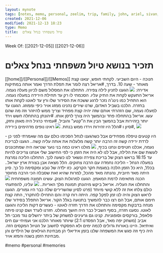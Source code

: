 ```yaml
---
layout: mynote
tags: [notes, memo, personal, zeelim, trip, family, john, ariel, sivan, halel, amihay, desert, fun, exited, memory] 
created: 2021-12-06
modified: 2021-12-13 18:23
type: Memo
title:  טיול משפחתי בנחל צאלים 
---
```

Week Of: [[2021-12-05]]
[[2021-12-06]]

# תזכיר בנושא  טיול משפחתי בנחל צאלים 
[[home]]/[[Personal]]/[[Memos]]
חנוכה - היום השביעי.
לקחתי חופש, יצאנו קצת מאוחר - שעה 10.
בדרך, #אריאל רצה לומר את תפלת הדרך ואמר אותה במתיקות אדירה:
![](https://photos.app.goo.gl/45Zx1VfH6wBdgUvu8)
הגענו לחניון לילה צפירה. 
התחלנו את המסלול משם לכיוון מעלה נעמה. אריאל התעקש לקחת את התיק עליו. הסכמתי לו רק עד תחילת הירידה במעלה נעמה. הוא התחיל כמו נינג'ה נזכר לרגע ששכח את הסידור שלו ורץ עד לאוטו לקחת אותו בחזרה. 
הלכנו בשביל האדום, שרנו שירים נהנינו ממזג אויר כיפי וממוזג. 
הגענו עד למעלה נעמה, שם הזהרתי אותם שזה יהיה קצת מפחיד וצריך ממש להיזהר וזה מה שהם עשו. אריאל בהתחלה פחד ובהמשך היה צורך לרסן אותו. #יהונתן  בהתחלה חשש וירד יותר בזהירות אבל בהמשך הבין את ה"קטע" והוביל. #עמיחי כרגיל היה מאוזן וחזק, #סיון ו #הלל היו זהירות וירדו ממש בנחת.
![](https://lh3.googleusercontent.com/nUweK3o0QYWr_aG3-5unuOum4IGTmpGgDsT9jrYYqvfGwnII81317Qy4NUk4LR6Mwjbpd6EYwVM6hI4WAhE0Uwb4mHoAPiOhqiswAAxiNtUC7KFOgX5fOYP5Lwq7LNvHBpe0WMebaLfc4uNdWuIKhdvyijxpGAMcQ8-W5IuisR26QTHrbZ4ipe7K0UXFiEJ_wHIU0yWEr9N5xeSh2akHTUbX2GmuxsDeCXP5PVaAHFNuNI2XjD9qti4CUUbFyCQpqNUpxLNfeSrRAGDXJOgFvRETta0Hd2w__WBJmAenqctLDhgrtDvDT634BBMq1MrSajjaT0Mm8C4aGdDYMXkizYKTzkhG5JsddMm_M1Iy00SQZsnCjJi2kybkwMJU95z-sx8mCf9bxQ6mAGxYhBOfUhuTwgpmg5d8mZRS5Uh2HSYSxRkgy8LxIU4OYtrKn-_RVbiUa8cW48ITAnKFZv09br92kICh3Kt9_z7zqFrWyb_X2I8gZu80oschH4iC6ESJknGBsahRn9KCd37dUTnwWs49hUUPSs-cCejtnPsoJVZgL1Z-wpiCnpREL-MaHjq4OEtEh0G6P2_73vmnVtticgjfqRNmufG3C7Kdbh-0SmRLrRgtOqTe0rEa9HsuZoKQb_kjlJpxTRNApRyFnuaPz9vaTGvH99hpOp9MQDsrGhggprxCHRQhN7Fpo4r8BpfmV3Fnrq0HX3hm7lFd4BKnXer2=w1366-h615-no?authuser=0)
ראינו נופים מדהימים בירידה, 
![](https://lh3.googleusercontent.com/UkV2ozD2C-fN9tazL43VFNd_Wj9TzIZEZIy_LskUWnZcCiCaAxUWKUkcwZJv_YZVlVStpmEnRp85hfmi7CKR6UmEltjJ3x3RUFDJqehKgRmCpmq7GlB8VaUY_NHw3ovPeU_7jb_K3gPQh_-4LW2VRNp1_G3wmEBf_8Bi4WQmnGZtw-U0HMMPdNoRMPIQ09o46HW7PrygTcGkeJbJn1vE9G01JyvTkA7yZWxAwdOXOCDs0Ggc66MARB5vZuXrV7U2qFyrDozrziTdP8LRSjdzs5WxhxiwQJh9NWwHhT-PU0jpbBkqfCq0rJ9ziiBypMgJIraFVc-iUKmpv4c_7ar3AjYml2ubhHYRq034qqRcbTLHvCJlbu8aSu4d3CCsXW4uHNE3BSUFZhx1R4D8G6MMIM9a7x3Jxo3tIbVxAJBVwbBr7wz4a4nWaEvAPzD0vsSa-PoVC7ovYLFmBAWCRk3imOrAP12mUKesinpBAfsu2b7FZCHheSMz5JLLR6nheAD4_UxT6IwZ2F2RUbZu6xQ8XP9k_xhfJqxkJRCL145UkVRrMYDc2KV9sozBiMFtX09LpKEPYeKTAojI_HZVv5PHcRa2wSIATCfxMVYFRvaXhStKxcrqyH-ZQPqR6irrU_01UdfsuHJXoXQme1uDUs3Uh1AiRC_9RjbZZVgLuy1OTaHHCZ0btd7c9nLGzRcqNLQ-x5ZjRlQGbyngvUXdLw5RDwGl=w524-h236-no?authuser=0)

היו קטעים טיפלה מפחידים אבל כשהגענו לנחל הסכימו כולם עם מה שאמרתי לפני כן - לרדת ירידה קשה זה הרבה יותר קשה מלעלות את אותה עליה קשה..
הגענו לבריכת נעמה, אכלנו חטיפים ונחנו בכיף,
![](https://lh3.googleusercontent.com/2dBzYMNQAUUjN_3ZnMeMj82WACJl0e79rgt-Fea_TCckgwsf6Xp80t3ozBU9EYVJzoud0m53lC6w0WukkSIS5qgUCjMPXQgef5i8o87IPtGnXPQr8JkIbFabMSskqDef-h-peb9Eb_VnQyHXLW4xllLtyTj0IP6VmJ18BAwKOI_6LUBLPWEmeOPyfLon_tWE848nuXhAUlUPqpzZjG5aQPz6lkvF6vnRsvDVdmhosl3yqoYhWAB7kNwk9t4gH6rKt23oCnxmkS4NHt97Ui8rb0INanUDhumP78C2xM91Q8F2YIOKteXGqmGo4hQ3VIVCQwZw_Z_gNGb2LFZZS0yGDn5eAR75XeUswbfcek1lq_18b51OsJPiBmDS2HSp2hJpkxS_GareONa1_6uQm93Tqg1utpT0Mhe1VKDAateMisz3f_bsmK1VaEqTzzzDSeGGuVCXdKr7rb3fA4HpjCqHzj3veW66FRy4v8pZ-UHQxh7AzFHqPuc0HktIfragJR3hB60lHzdr6ifETIftl7mwU9i7NuZ0qFcV6b-FULS8vnijqNASJQmsD5M0Y9WQV2yvgTiunhk7kDSSx157WgGBzQ9ePORagIHvdwKx0_OnBhF2hO2bCGtAeln5H8mRvhGTIRiSmNTZYCyV-jTV7Tb6JV2S6ZBeI9Qq8GuqdSsZf_lFj_cNmvgUAEbfRYwEBU-DywGWreEoijSChBlvpoZq2uO2=w1366-h615-no?authuser=0)
מולנו ראינו כמה בני נוער שנראה היה שמתכוננים לעשות שם את הלילה, אבל לנו לא היה את הזמן כי לפי החישוב שלי אנחנו צריכים להיות עד 16:15 בראש הצוק של בריכת צפירה ונשאר לנו כשעה לכך. 
התחלנו הליכה נמרצת במעלה הנחל - הליכה נחמדה עם הרבה צחוקים. 
הלל מצאה אבן בצורת ארץ ישראל.. בכלל, היא כל הזמן הלכה במגמת חקר הקרקע. כזו ילדה של טבע ומקסימה כל כך.
סיון היתה מאד חיובית, נהנתה מאד מהכל, למרות שהיא זאת שסבלה הכי הרבה מחוסר הכנה מתאימה לרמת המאמץ.
הגענו למרגלות הצוק. עשינו תמונה משפחתית 
![](https://lh3.googleusercontent.com/pw/AM-JKLXZbN-IEchTL7wmmikJuEr_DyHGh8WAgfFD4gDieRen0NqP97BEIDEyUqI7zaQB7DT83fRs07Y6kMh1aZO_Qiuf9kZGwBEdIdaPOTNZwz06ZcDk8lY1X38RdoYuw8mxHtgdK_hmGRUQB65mEc-_wfqn6g=w856-h635-no?authuser=0)
 והתחלנו את העליה.
אריאל ביקש מיהונתן תמונת מלך האריות..
![](https://lh3.googleusercontent.com/h1vlFfvSL_qKpxiArHgd5uFNtXNA7DBcEgK_L5BqC6ggmhd0J1olQrmpOOGvDZzNXPNN3RlsRbvo8Fdex4FS67GMgKdmlMxiyo9yr0DLqJ8oDvWHWRHUZ6RHblg4PujyMBMDghCxvj8gWjAZRnWdxK61N5RM0ztdRSTQNcIU6m-QKbcxZwTNYagVTl74qnuXd6oSm7OjqvLx_pdQZTmipZMATIs6y9DbBLNFjFyNL51nr4B9Nd4vgsE2uYQH5c5X0w7mQwb62zczWzmKIgTYvE0TkPd5dBCSg_xnUvMuE6RK-OYY1ZYdAKb3PAbeaAhieLrkZKckBN8gWXLbjRp6Q2CGG_T06S64jdvHZyLtVDIRK7yTrl6cR2BT30Ihb1RWfas1EGe-Z3Kas5S4ZvYtFy_vI0brSpt4crMx3yD6gUL9d5DojcUuYqECtxPvMC_oBpvyVDNHWunqvXymS_13-foApx7Crb0aUZKsVDaCC9b3xs27bO30AcyKVa40nsGDnv8kQS8BCT3t4PkfXl1Ve-35SwVeP3_bi3k_1NwX-7QM8y4bKUmIj0x-AAwk2qRUAznMc0oo0esgdOLw9KKafqZSs1n2Y9YilkqYzwDuzRrEL5_vsIVcSqmRQcazRUIum6aM3Hq5NIPWVKBEmQ3vpu34_fhpjWplXY2-1uN5tNWPHqP8b0hrynd95pGLBDk5OQ82jaP-Tr9UayqFxiWfniMJ=w1129-h635-k-no?authuser=0)
עלינו, להפתעתי כולם צלחו את זה ללא קושי מיוחד (פרט לסיון שהשרירים שלה כבר היו גמורים.
הגענו לראש הצוק והיה לנו זמן לפקל קפה.
היתה רוח קרה והם התחילו להתקרר, התה קצת חימם אותם, אבל הם רצו כבר להמשיך בתנועה בגלל הקור. 
אריאל התפלל בסידור שלו מנחה בדבקות מקסימה והתחלנו את הדרך חזרה לאוטו - כעשרים דקות הליכה והגענו לאוטו. 
נסענו חזרה, בסוף השביל כבר היה חושך מוחלט.
חזרנו לערד ושם קנינו פיתה פלאפל, בורקסים וסופגניות. קנינו גם גרעינים למשחק של ביתר ירושלים נגד מכבי תל אביב (משחק יפה מאד, אבל הפסדנו 2:1) שיותר מאוחר הלכנו אני ועמיחי עם חים ואיתיאל. 
היינו באורות גדולים לכמה ימים ולא הפסקתי לחשוב על הטיול המקסים הזה. היה כיף וזה פגש את המשפחה שלנו בזמן אידיאלי הן מבחינת הגילאים של הילדים והן מבחינת הזמן בשנה והמזג אויר. 

 

#memo 
#personal
#memories